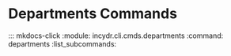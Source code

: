 # Departments Commands

::: mkdocs-click
    :module: incydr.cli.cmds.departments
    :command: departments
    :list_subcommands:
